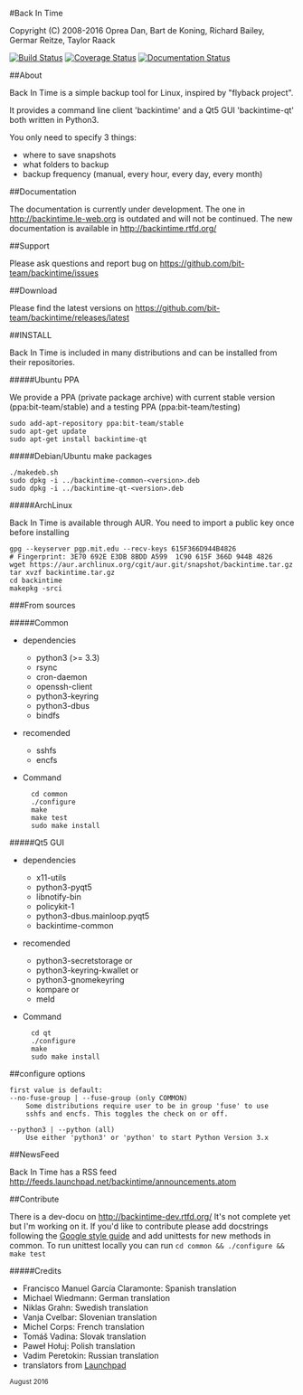 #Back In Time

Copyright (C) 2008-2016 Oprea Dan, Bart de Koning, Richard Bailey, Germar Reitze, Taylor Raack

[![Build Status](https://travis-ci.org/bit-team/backintime.svg?branch=master)](https://travis-ci.org/bit-team/backintime)
[![Coverage Status](https://coveralls.io/repos/github/bit-team/backintime/badge.svg?branch=master)](https://coveralls.io/github/bit-team/backintime?branch=master)
[![Documentation Status](https://readthedocs.org/projects/backintime-dev/badge/?version=latest)](http://backintime.readthedocs.org/projects/backintime-dev/en/latest/?badge=latest)

##About

Back In Time is a simple backup tool for Linux, inspired by "flyback project".

It provides a command line client 'backintime' and a Qt5 GUI 'backintime-qt'
both written in Python3.

You only need to specify 3 things:
* where to save snapshots
* what folders to backup
* backup frequency (manual, every hour, every day, every month)

##Documentation

The documentation is currently under development.
The one in http://backintime.le-web.org is outdated and will not be continued.
The new documentation is available in http://backintime.rtfd.org/

##Support

Please ask questions and report bug on
https://github.com/bit-team/backintime/issues

##Download

Please find the latest versions on
https://github.com/bit-team/backintime/releases/latest

##INSTALL

Back In Time is included in many distributions and can be installed from their
repositories.

#####Ubuntu PPA

We provide a PPA (private package archive) with current stable version (ppa:bit-team/stable)
and a testing PPA (ppa:bit-team/testing)

    sudo add-apt-repository ppa:bit-team/stable
    sudo apt-get update
    sudo apt-get install backintime-qt

#####Debian/Ubuntu make packages

    ./makedeb.sh
    sudo dpkg -i ../backintime-common-<version>.deb
    sudo dpkg -i ../backintime-qt-<version>.deb

#####ArchLinux

Back In Time is available through AUR. You need to import a public key once
before installing

    gpg --keyserver pgp.mit.edu --recv-keys 615F366D944B4826
    # Fingerprint: 3E70 692E E3DB 8BDD A599  1C90 615F 366D 944B 4826
    wget https://aur.archlinux.org/cgit/aur.git/snapshot/backintime.tar.gz
    tar xvzf backintime.tar.gz
    cd backintime
    makepkg -srci

###From sources

#####Common

* dependencies
    - python3 (>= 3.3)
    - rsync
    - cron-daemon
    - openssh-client
    - python3-keyring
    - python3-dbus
    - bindfs

* recomended
    - sshfs
    - encfs

* Command

        cd common
        ./configure
        make
        make test
        sudo make install


#####Qt5 GUI

* dependencies
    - x11-utils
    - python3-pyqt5
    - libnotify-bin
    - policykit-1
    - python3-dbus.mainloop.pyqt5
    - backintime-common

* recomended
    - python3-secretstorage or
    - python3-keyring-kwallet or
    - python3-gnomekeyring
    - kompare or
    - meld

* Command

        cd qt
        ./configure
        make
        sudo make install


##configure options

    first value is default:
    --no-fuse-group | --fuse-group (only COMMON)
        Some distributions require user to be in group 'fuse' to use
        sshfs and encfs. This toggles the check on or off.

    --python3 | --python (all)
        Use either 'python3' or 'python' to start Python Version 3.x

##NewsFeed

Back In Time has a RSS feed
http://feeds.launchpad.net/backintime/announcements.atom

##Contribute

There is a dev-docu on http://backintime-dev.rtfd.org/
It's not complete yet but I'm working on it. If you'd like to contribute
please add docstrings following the
[Google style guide](http://sphinxcontrib-napoleon.readthedocs.org/en/latest/example_google.html)
and add unittests for new methods in common. To run unittest locally you can
run `cd common && ./configure && make test`

#####Credits

* Francisco Manuel García Claramonte: Spanish translation
* Michael Wiedmann: German translation
* Niklas Grahn: Swedish translation
* Vanja Cvelbar: Slovenian translation
* Michel Corps: French translation
* Tomáš Vadina: Slovak translation
* Paweł Hołuj: Polish translation
* Vadim Peretokin: Russian translation
* translators from [Launchpad](https://translations.launchpad.net/backintime/trunk/+pots/back-in-time)

<sub>August 2016</sub>

